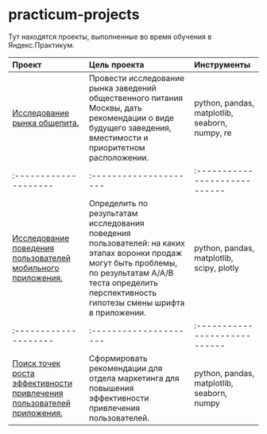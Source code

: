 # practicum-projects
Тут находятся проекты, выполненные во время обучения в Яндекс.Практикум.

| Проект                | Цель проекта         | Инструменты                 |
| :-------------------- | :--------------------- |:----------------------------|
| [Исследование рынка общепита.](https://github.com/aadylov/practicum-projects/tree/main/catering_market) | Провести исследование рынка заведений общественного питания Москвы, дать рекомендации о виде будущего заведения, вместимости и приоритетном расположении. | python, pandas, matplotlib, seaborn, numpy, re |
| :-------------------- | :--------------------- |:----------------------------|
| [Исследование поведения пользователей мобильного приложения.](https://github.com/aadylov/practicum-projects/tree/main/funnel_and_AB-test_analysis) | Определить по результатам исследования поведения пользователей: на каких этапах воронки продаж могут быть проблемы, по результатам А/А/В теста определить перспективность гипотезы смены шрифта в приложении. | python, pandas, matplotlib, scipy, plotly |
| :-------------------- | :--------------------- |:----------------------------|
| [Поиск точек роста эффективности привлечения пользователей приложения.](https://github.com/aadylov/practicum-projects/tree/main/unit_ekonomy) | Сформировать рекомендации для отдела маркетинга для повышения эффективности привлечения пользователей. | python, pandas, matplotlib, seaborn, numpy |

